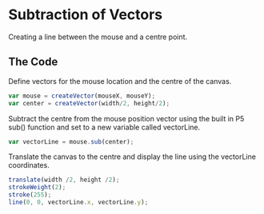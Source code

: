 # Subtraction of Vectors

Creating a line between the mouse and a centre point.

## The Code

Define vectors for the mouse location and the centre of the canvas.

```js
var mouse = createVector(mouseX, mouseY);
var center = createVector(width/2, height/2);
```

Subtract the centre from the mouse position vector using the built in P5 sub() function and set to a new variable called vectorLine.

```js
var vectorLine = mouse.sub(center);
```

Translate the canvas to the centre and display the line using the vectorLine coordinates.

```js
translate(width /2, height /2);
strokeWeight(2);
stroke(255);
line(0, 0, vectorLine.x, vectorLine.y);
```